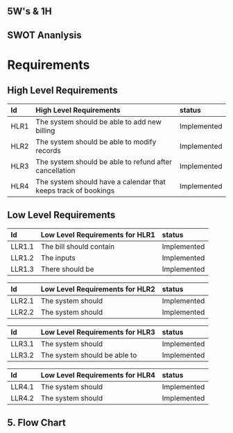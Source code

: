 ##  5W's & 1H



##  SWOT Ananlysis


#  Requirements

## High Level Requirements
| Id          |  High Level Requirements  |    status  |
| :--        | :--          |   :--     |
| HLR1        | The system should be able to add new billing     | Implemented |
| HLR2        | The system should be able to modify records |  Implemented|
| HLR3        | The system should be able to refund after cancellation | Implemented |
| HLR4        | The system should have а cаlеndаr thаt kееps trаck of bookings | Implemented |

## Low Level Requirements
| Id          | Low Level Requirements for HLR1   |    status  |
| :--        | :--          |   :--     |
| LLR1.1      | The bill should contain     | Implemented |
| LLR1.2      | The inputs | Implemented |
| LLR1.3      | There should be | Implemented |



| Id          | Low Level Requirements for HLR2   |    status  |
| :--        | :--          |   :--     |
| LLR2.1        | The system should    | Implemented |
| LLR2.2      | The system should | Implemented |


| Id          | Low Level Requirements for HLR3   |    status  |
| :--        | :--          |   :--     |
| LLR3.1        | The system should  | Implemented |
| LLR3.2        | The system should be able to  | Implemented |

| Id          | Low Level Requirements for HLR4   |    status  |
| :--        | :--          |   :--     |
| LLR4.1        | The system should    |  Implemented|
| LLR4.2        | The system should   |Implemented  |

## 5. Flow Chart
